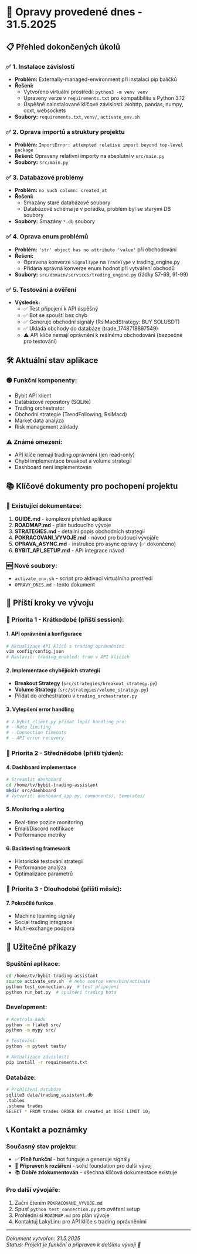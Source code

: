 # 🔧 Opravy provedené dnes - 31.5.2025

## 📋 Přehled dokončených úkolů

### ✅ **1. Instalace závislostí**
- **Problém:** Externally-managed-environment při instalaci pip balíčků
- **Řešení:** 
  - Vytvořeno virtuální prostředí: `python3 -m venv venv`
  - Upraveny verze v `requirements.txt` pro kompatibilitu s Python 3.12
  - Úspěšně nainstalované klíčové závislosti: aiohttp, pandas, numpy, ccxt, websockets
- **Soubory:** `requirements.txt`, `venv/`, `activate_env.sh`

### ✅ **2. Oprava importů a struktury projektu**
- **Problém:** `ImportError: attempted relative import beyond top-level package`
- **Řešení:** Opraveny relativní importy na absolutní v `src/main.py`
- **Soubory:** `src/main.py`

### ✅ **3. Databázové problémy**
- **Problém:** `no such column: created_at`
- **Řešení:** 
  - Smazány staré databázové soubory
  - Databázové schéma je v pořádku, problém byl se starými DB soubory
- **Soubory:** Smazány `*.db` soubory

### ✅ **4. Oprava enum problémů**
- **Problém:** `'str' object has no attribute 'value'` při obchodování
- **Řešení:** 
  - Opravena konverze `SignalType` na `TradeType` v trading_engine.py
  - Přidána správná konverze enum hodnot při vytváření obchodů
- **Soubory:** `src/domain/services/trading_engine.py` (řádky 57-69, 91-99)

### ✅ **5. Testování a ověření**
- **Výsledek:** 
  - ✅ Test připojení k API úspěšný
  - ✅ Bot se spouští bez chyb
  - ✅ Generuje obchodní signály (RsiMacdStrategy: BUY SOLUSDT)
  - ✅ Ukládá obchody do databáze (trade_1748718897549)
  - ⚠️ API klíče nemají oprávnění k reálnému obchodování (bezpečné pro testování)

## 🛠️ Aktuální stav aplikace

### 🟢 **Funkční komponenty:**
- Bybit API klient
- Databázové repository (SQLite)
- Trading orchestrator
- Obchodní strategie (TrendFollowing, RsiMacd)
- Market data analýza
- Risk management základy

### ⚠️ **Známé omezení:**
- API klíče nemají trading oprávnění (jen read-only)
- Chybí implementace breakout a volume strategií
- Dashboard není implementován

## 📚 Klíčové dokumenty pro pochopení projektu

### 📖 **Existující dokumentace:**
1. **GUIDE.md** - komplexní přehled aplikace
2. **ROADMAP.md** - plán budoucího vývoje  
3. **STRATEGIES.md** - detailní popis obchodních strategií
4. **POKRACOVANI_VYVOJE.md** - návod pro budoucí vývojáře
5. **OPRAVA_ASYNC.md** - instrukce pro async opravy (✅ dokončeno)
6. **BYBIT_API_SETUP.md** - API integrace návod

### 🆕 **Nové soubory:**
- `activate_env.sh` - script pro aktivaci virtuálního prostředí
- `OPRAVY_DNES.md` - tento dokument

## 🚀 Příští kroky ve vývoju

### 📅 **Priorita 1 - Krátkodobé (příští session):**

#### 1. **API oprávnění a konfigurace**
```bash
# Aktualizace API klíčů s trading oprávněními
vim config/config.json
# Nastavit: trading_enabled: true v API klíčích
```

#### 2. **Implementace chybějících strategií**
- **Breakout Strategy** (`src/strategies/breakout_strategy.py`)
- **Volume Strategy** (`src/strategies/volume_strategy.py`)
- Přidat do orchestratoru v `trading_orchestrator.py`

#### 3. **Vylepšení error handling**
```python
# V bybit_client.py přidat lepší handling pro:
# - Rate limiting
# - Connection timeouts  
# - API error recovery
```

### 📅 **Priorita 2 - Střednědobé (příští týden):**

#### 4. **Dashboard implementace**
```bash
# Streamlit dashboard
cd /home/tv/bybit-trading-assistant
mkdir src/dashboard
# Vytvořit: dashboard_app.py, components/, templates/
```

#### 5. **Monitoring a alerting**
- Real-time pozice monitoring
- Email/Discord notifikace
- Performance metriky

#### 6. **Backtesting framework**
- Historické testování strategií
- Performance analýza
- Optimalizace parametrů

### 📅 **Priorita 3 - Dlouhodobé (příští měsíc):**

#### 7. **Pokročilé funkce**
- Machine learning signály
- Social trading integrace
- Multi-exchange podpora

## 🔧 Užitečné příkazy

### **Spuštění aplikace:**
```bash
cd /home/tv/bybit-trading-assistant
source activate_env.sh  # nebo source venv/bin/activate
python test_connection.py  # test připojení
python run_bot.py  # spuštění trading bota
```

### **Development:**
```bash
# Kontrola kódu
python -m flake8 src/
python -m mypy src/

# Testování
python -m pytest tests/

# Aktualizace závislostí
pip install -r requirements.txt
```

### **Databáze:**
```bash
# Prohlížení databáze
sqlite3 data/trading_assistant.db
.tables
.schema trades
SELECT * FROM trades ORDER BY created_at DESC LIMIT 10;
```

## 📞 Kontakt a poznámky

### **Současný stav projektu:**
- ✅ **Plně funkční** - bot funguje a generuje signály
- 🔧 **Připraven k rozšíření** - solid foundation pro další vývoj
- 📚 **Dobře zdokumentován** - všechna klíčová dokumentace existuje

### **Pro další vývojáře:**
1. Začni čtením `POKRACOVANI_VYVOJE.md`
2. Spusť `python test_connection.py` pro ověření setup
3. Prohlédni si `ROADMAP.md` pro plán vývoje
4. Kontaktuj LakyLinu pro API klíče s trading oprávněními

---
*Dokument vytvořen: 31.5.2025*  
*Status: Projekt je funkční a připraven k dalšímu vývoji 🚀*